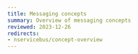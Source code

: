 ```yaml
---
title: Messaging concepts
summary: Overview of messaging concepts
reviewed: 2023-12-26
redirects:
- nservicebus/concept-overview
---
```

